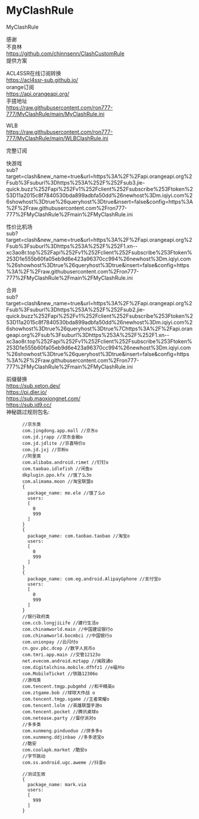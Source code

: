 # MyClashRule
MyClashRule

感谢  
不良林  
https://github.com/chinnsenn/ClashCustomRule  
提供方案  

ACL4SSR在线订阅转换  
https://acl4ssr-sub.github.io/  
orange订阅  
https://api.orangeapi.org/  
手搓地址  
https://raw.githubusercontent.com/ron777-777/MyClashRule/main/MyClashRule.ini  

WLB  
https://raw.githubusercontent.com/ron777-777/MyClashRule/main/WLBClashRule.ini  

完整订阅  

快游戏  
sub?target=clash&new_name=true&url=https%3A%2F%2Fapi.orangeapi.org%2Fsub%3Fsuburl%3Dhttps%253A%252F%252Fsub3.jie-quick.buzz%252Fapi%252Fv1%252Fclient%252Fsubscribe%253Ftoken%253D11a2015c8f7840530bda899adbfa50dd%26newhost%3Dm.iqiyi.com%26showhost%3Dtrue%26queryhost%3Dtrue&insert=false&config=https%3A%2F%2Fraw.githubusercontent.com%2Fron777-777%2FMyClashRule%2Fmain%2FMyClashRule.ini  

性价比机场  
sub?target=clash&new_name=true&url=https%3A%2F%2Fapi.orangeapi.org%2Fsub%3Fsuburl%3Dhttps%253A%252F%252F1.xn--xc3ao8r.top%252Fapi%252Fv1%252Fclient%252Fsubscribe%253Ftoken%253D1e555b60fa05eb9d6e423a96370cc994%26newhost%3Dm.iqiyi.com%26showhost%3Dtrue%26queryhost%3Dtrue&insert=false&config=https%3A%2F%2Fraw.githubusercontent.com%2Fron777-777%2FMyClashRule%2Fmain%2FMyClashRule.ini  

合并  
sub?target=clash&new_name=true&url=https%3A%2F%2Fapi.orangeapi.org%2Fsub%3Fsuburl%3Dhttps%253A%252F%252Fsub2.jie-quick.buzz%252Fapi%252Fv1%252Fclient%252Fsubscribe%253Ftoken%253D11a2015c8f7840530bda899adbfa50dd%26newhost%3Dm.iqiyi.com%26showhost%3Dtrue%26queryhost%3Dtrue%7Chttps%3A%2F%2Fapi.orangeapi.org%2Fsub%3Fsuburl%3Dhttps%253A%252F%252F1.xn--xc3ao8r.top%252Fapi%252Fv1%252Fclient%252Fsubscribe%253Ftoken%253D1e555b60fa05eb9d6e423a96370cc994%26newhost%3Dm.iqiyi.com%26showhost%3Dtrue%26queryhost%3Dtrue&insert=false&config=https%3A%2F%2Fraw.githubusercontent.com%2Fron777-777%2FMyClashRule%2Fmain%2FMyClashRule.ini  

前缀替换  
https://sub.xeton.dev/  
https://pi.dler.io/  
https://sub.maoxiongnet.com/  
https://sub.id9.cc/  
神秘跳过规则包名:  
```
      //京东类
      com.jingdong.app.mall //京东o
      com.jd.jrapp //京东金融o
      com.jd.jdlite //京喜特价o
      com.jd.jxj //京粉o
      //阿里类
      com.alibaba.android.rimet //钉钉o
      com.taobao.idlefish //闲鱼o
      dkplugin.ppo.kfx //饿了么3o
      com.alimama.moon //淘宝联盟o
      {
        package_name: me.ele //饿了么o
        users:
        [
          0
          999
        ]
      }     
      {
        package_name: com.taobao.taobao //淘宝o
        users:
        [
          0
          999
        ]
      }
      {
        package_name: com.eg.android.AlipayGphone //支付宝o
        users:
        [
          0
          999
        ]
      }
      //银行政府类
      com.ccb.longjiLife //建行生活o
      com.chinamworld.main //中国建设银行o
      com.chinamworld.bocmbci //中国银行o
      com.unionpay //云闪付o
      cn.gov.pbc.dcep //数字人民币o
      com.tmri.app.main //交管12123o
      net.evecom.android.mztapp //闽政通o
      com.digitalchina.mobile.dfhfz1 //e福州o
      com.MobileTicket //铁路12306o
      //游戏类
      com.tencent.tmgp.pubgmhd //和平精英o
      com.ztgame.bob //球球大作战 o
      com.tencent.tmgp.sgame //王者荣耀o
      com.tencent.lolm //英雄联盟手游o
      com.tencent.pocket //腾讯桌球o
      com.netease.party //蛋仔派对o
      //多多类
      com.xunmeng.pinduoduo //拼多多o
      com.xunmeng.ddjinbao //多多进宝o
      //酷安
      com.coolapk.market /酷安o
      //字节跳动
      com.ss.android.ugc.aweme //抖音o     
      
      //测试生效
      {
        package_name: mark.via
        users:
        [
          999
        ]
      }
